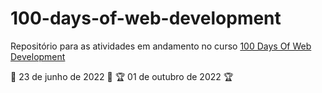 # 100-days-of-web-development
Repositório para as atividades em andamento no curso <a href="https://100daysofwebdevelopment.com">100 Days Of Web Development</a>

🚀 23 de junho de 2022 🚀
🏆 01 de outubro de 2022 🏆
